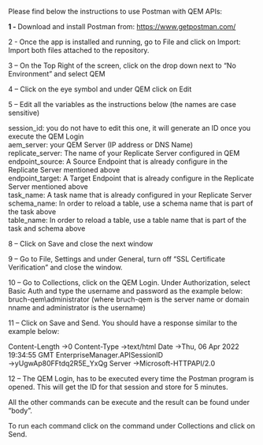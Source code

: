 Please find below the instructions to use Postman with QEM APIs:

<b>1 - </b>Download and install Postman from:
https://www.getpostman.com/

2 - Once the app is installed and running, go to File and click on Import:
Import both files attached to the repository.

3 – On the Top Right of the screen, click on the drop down next to “No Environment” and select QEM

4 – Click on the eye symbol   and under QEM click on Edit

5 – Edit all the variables as the instructions below (the names are case sensitive)

session_id: you do not have to edit this one, it will generate an ID once you execute the QEM Login<BR>
aem_server: your QEM Server (IP address or DNS Name)<BR>
replicate_server: The name of your Replicate Server configured in QEM<BR>
endpoint_source: A Source Endpoint that is already configure in the Replicate Server mentioned above<BR>
endpoint_target: A Target Endpoint that is already configure in the Replicate Server mentioned above<BR>
task_name: A task name that is already configured in your Replicate Server<BR>
schema_name: In order to reload a table, use a schema name that is part of the task above<BR>
table_name: In order to reload a table, use a table name that is part of the task and schema above<BR>

8 – Click on Save and close the next window

9 – Go to File, Settings and under General, turn off “SSL Certificate Verification” and close the window.

10 – Go to Collections, click on the QEM Login. Under Authorization, select Basic Auth and type the username and password as the example below:
bruch-qem\administrator (where bruch-qem is the server name or domain nname and administrator is the username)

11 – Click on Save and Send.
You should have a response similar to the example below:

Content-Length →0
Content-Type →text/html
Date →Thu, 06 Apr 2022 19:34:55 GMT
EnterpriseManager.APISessionID →yUgwAp80FFtdq2R5E_YxQg
Server →Microsoft-HTTPAPI/2.0

12 – The QEM Login, has to be executed every time the Postman program is opened.
This will get the ID for that session and store for 5 minutes.

All the other commands can be execute and the result can be found under “body”.

To run each command click on the command under Collections and click on Send.
